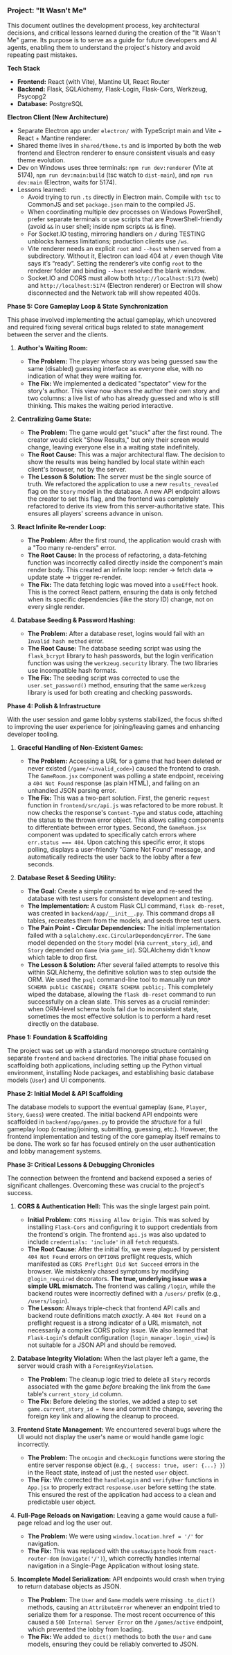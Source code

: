 ### Project: "It Wasn't Me"

This document outlines the development process, key architectural decisions, and critical lessons learned during the creation of the "It Wasn't Me" game. Its purpose is to serve as a guide for future developers and AI agents, enabling them to understand the project's history and avoid repeating past mistakes.

**Tech Stack**

- **Frontend:** React (with Vite), Mantine UI, React Router
- **Backend:** Flask, SQLAlchemy, Flask-Login, Flask-Cors, Werkzeug, Psycopg2
- **Database:** PostgreSQL

**Electron Client (New Architecture)**

- Separate Electron app under `electron/` with TypeScript main and Vite + React + Mantine renderer.
- Shared theme lives in `shared/theme.ts` and is imported by both the web frontend and Electron renderer to ensure consistent visuals and easy theme evolution.
- Dev on Windows uses three terminals: `npm run dev:renderer` (Vite at 5174), `npm run dev:main:build` (tsc watch to `dist-main`), and `npm run dev:main` (Electron, waits for 5174).
- Lessons learned:
  - Avoid trying to run `.ts` directly in Electron main. Compile with `tsc` to CommonJS and set `package.json` main to the compiled JS.
  - When coordinating multiple dev processes on Windows PowerShell, prefer separate terminals or use scripts that are PowerShell-friendly (avoid `&&` in user shell; inside npm scripts `&&` is fine).
  - For Socket.IO testing, mirroring handlers on `/` during TESTING unblocks harness limitations; production clients use `/ws`.
  - Vite renderer needs an explicit `root` and `--host` when served from a subdirectory. Without it, Electron can load 404 at `/` even though Vite says it’s “ready”. Setting the renderer’s vite config `root` to the renderer folder and binding `--host` resolved the blank window.
  - Socket.IO and CORS must allow both `http://localhost:5173` (web) and `http://localhost:5174` (Electron renderer) or Electron will show disconnected and the Network tab will show repeated 400s.

**Phase 5: Core Gameplay Loop & State Synchronization**

This phase involved implementing the actual gameplay, which uncovered and required fixing several critical bugs related to state management between the server and the clients.

1.  **Author's Waiting Room:**

    - **The Problem:** The player whose story was being guessed saw the same (disabled) guessing interface as everyone else, with no indication of what they were waiting for.
    - **The Fix:** We implemented a dedicated "spectator" view for the story's author. This view now shows the author their own story and two columns: a live list of who has already guessed and who is still thinking. This makes the waiting period interactive.

2.  **Centralizing Game State:**

    - **The Problem:** The game would get "stuck" after the first round. The creator would click "Show Results," but only their screen would change, leaving everyone else in a waiting state indefinitely.
    - **The Root Cause:** This was a major architectural flaw. The decision to show the results was being handled by local state within each client's browser, not by the server.
    - **The Lesson & Solution:** The server must be the single source of truth. We refactored the application to use a new `results_revealed` flag on the `Story` model in the database. A new API endpoint allows the creator to set this flag, and the frontend was completely refactored to derive its view from this server-authoritative state. This ensures all players' screens advance in unison.

3.  **React Infinite Re-render Loop:**

    - **The Problem:** After the first round, the application would crash with a "Too many re-renders" error.
    - **The Root Cause:** In the process of refactoring, a data-fetching function was incorrectly called directly inside the component's main render body. This created an infinite loop: render -> fetch data -> update state -> trigger re-render.
    - **The Fix:** The data fetching logic was moved into a `useEffect` hook. This is the correct React pattern, ensuring the data is only fetched when its specific dependencies (like the story ID) change, not on every single render.

4.  **Database Seeding & Password Hashing:**
    - **The Problem:** After a database reset, logins would fail with an `Invalid hash method` error.
    - **The Root Cause:** The database seeding script was using the `flask_bcrypt` library to hash passwords, but the login verification function was using the `werkzeug.security` library. The two libraries use incompatible hash formats.
    - **The Fix:** The seeding script was corrected to use the `user.set_password()` method, ensuring that the same `werkzeug` library is used for both creating and checking passwords.

**Phase 4: Polish & Infrastructure**

With the user session and game lobby systems stabilized, the focus shifted to improving the user experience for joining/leaving games and enhancing developer tooling.

1.  **Graceful Handling of Non-Existent Games:**

    - **The Problem:** Accessing a URL for a game that had been deleted or never existed (`/game/<invalid_code>`) caused the frontend to crash. The `GameRoom.jsx` component was polling a state endpoint, receiving a `404 Not Found` response (as plain HTML), and failing on an unhandled JSON parsing error.
    - **The Fix:** This was a two-part solution. First, the generic `request` function in `frontend/src/api.js` was refactored to be more robust. It now checks the response's `Content-Type` and status code, attaching the status to the thrown error object. This allows calling components to differentiate between error types. Second, the `GameRoom.jsx` component was updated to specifically catch errors where `err.status === 404`. Upon catching this specific error, it stops polling, displays a user-friendly "Game Not Found" message, and automatically redirects the user back to the lobby after a few seconds.

2.  **Database Reset & Seeding Utility:**
    - **The Goal:** Create a simple command to wipe and re-seed the database with test users for consistent development and testing.
    - **The Implementation:** A custom Flask CLI command, `flask db-reset`, was created in `backend/app/__init__.py`. This command drops all tables, recreates them from the models, and seeds three test users.
    - **The Pain Point - Circular Dependencies:** The initial implementation failed with a `sqlalchemy.exc.CircularDependencyError`. The `Game` model depended on the `Story` model (via `current_story_id`), and `Story` depended on `Game` (via `game_id`). SQLAlchemy didn't know which table to drop first.
    - **The Lesson & Solution:** After several failed attempts to resolve this within SQLAlchemy, the definitive solution was to step outside the ORM. We used the `psql` command-line tool to manually run `DROP SCHEMA public CASCADE; CREATE SCHEMA public;`. This completely wiped the database, allowing the `flask db-reset` command to run successfully on a clean slate. This serves as a crucial reminder: when ORM-level schema tools fail due to inconsistent state, sometimes the most effective solution is to perform a hard reset directly on the database.

**Phase 1: Foundation & Scaffolding**

The project was set up with a standard monorepo structure containing separate `frontend` and `backend` directories. The initial phase focused on scaffolding both applications, including setting up the Python virtual environment, installing Node packages, and establishing basic database models (`User`) and UI components.

**Phase 2: Initial Model & API Scaffolding**

The database models to support the eventual gameplay (`Game`, `Player`, `Story`, `Guess`) were created. The initial backend API endpoints were scaffolded in `backend/app/games.py` to provide the _structure_ for a full gameplay loop (creating/joining, submitting, guessing, etc.). However, the frontend implementation and testing of the core gameplay itself remains to be done. The work so far has focused entirely on the user authentication and lobby management systems.

**Phase 3: Critical Lessons & Debugging Chronicles**

The connection between the frontend and backend exposed a series of significant challenges. Overcoming these was crucial to the project's success.

1.  **CORS & Authentication Hell:** This was the single largest pain point.

    - **Initial Problem:** `CORS Missing Allow Origin`. This was solved by installing `Flask-Cors` and configuring it to support credentials from the frontend's origin. The frontend `api.js` was also updated to include `credentials: 'include'` in all `fetch` requests.
    - **The Root Cause:** After the initial fix, we were plagued by persistent `404 Not Found` errors on `OPTIONS` preflight requests, which manifested as `CORS Preflight Did Not Succeed` errors in the browser. We mistakenly chased symptoms by modifying `@login_required` decorators. **The true, underlying issue was a simple URL mismatch.** The frontend was calling `/login`, while the backend routes were incorrectly defined with a `/users/` prefix (e.g., `/users/login`).
    - **The Lesson:** Always triple-check that frontend API calls and backend route definitions match _exactly_. A `404 Not Found` on a preflight request is a strong indicator of a URL mismatch, not necessarily a complex CORS policy issue. We also learned that `Flask-Login`'s default configuration (`login_manager.login_view`) is not suitable for a JSON API and should be removed.

2.  **Database Integrity Violation:** When the last player left a game, the server would crash with a `ForeignKeyViolation`.

    - **The Problem:** The cleanup logic tried to delete all `Story` records associated with the game _before_ breaking the link from the `Game` table's `current_story_id` column.
    - **The Fix:** Before deleting the stories, we added a step to set `game.current_story_id = None` and commit the change, severing the foreign key link and allowing the cleanup to proceed.

3.  **Frontend State Management:** We encountered several bugs where the UI would not display the user's name or would handle game logic incorrectly.

    - **The Problem:** The `onLogin` and `checkLogin` functions were storing the entire server response object (e.g., `{ success: true, user: {...} }`) in the React state, instead of just the nested `user` object.
    - **The Fix:** We corrected the `handleLogin` and `verifyUser` functions in `App.jsx` to properly extract `response.user` before setting the state. This ensured the rest of the application had access to a clean and predictable user object.

4.  **Full-Page Reloads on Navigation:** Leaving a game would cause a full-page reload and log the user out.

    - **The Problem:** We were using `window.location.href = '/'` for navigation.
    - **The Fix:** This was replaced with the `useNavigate` hook from `react-router-dom` (`navigate('/')`), which correctly handles internal navigation in a Single-Page Application without losing state.

5.  **Incomplete Model Serialization:** API endpoints would crash when trying to return database objects as JSON.
    - **The Problem:** The `User` and `Game` models were missing `.to_dict()` methods, causing an `AttributeError` whenever an endpoint tried to serialize them for a response. The most recent occurrence of this caused a `500 Internal Server Error` on the `/games/active` endpoint, which prevented the lobby from loading.
    - **The Fix:** We added `to_dict()` methods to both the `User` and `Game` models, ensuring they could be reliably converted to JSON.
